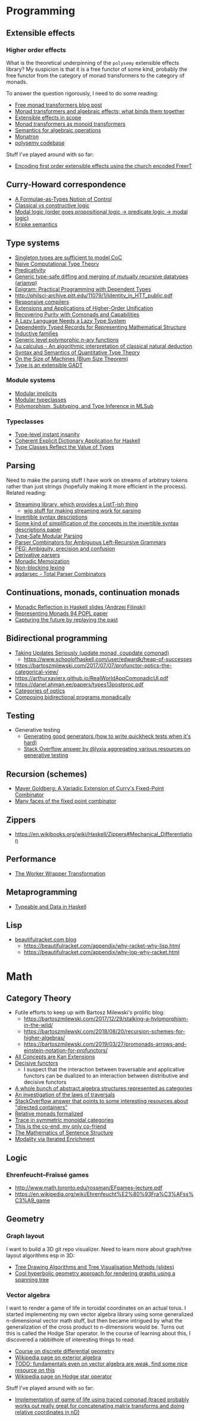 # Programming

## Extensible effects

### Higher order effects

What is the theoretical underpinning of the `polysemy` extensible effects library? My suspicion is that it is a free functor of some kind, probably the free functor from the category of monad transformers to the category of monads.

To answer the question rigorously, I need to do some reading:

- [Free monad transformers blog post](https://blog.poisson.chat/posts/2017-05-28-free-monad-transformers.html)
- [Monad transformers and algebraic effects; what binds them together](http://www.cs.kuleuven.be/publicaties/rapporten/cw/CW699.pdf)
- [Extensible effects in scope](http://www.cs.ox.ac.uk/people/nicolas.wu/papers/Scope.pdf)
- [Monad transformers as monoid transformers](http://citeseerx.ist.psu.edu/viewdoc/download?doi=10.1.1.163.4895&rep=rep1&type=pdf)
- [Semantics for algebraic operations](http://homepages.inf.ed.ac.uk/gdp/publications/sem_alg_ops.pdf)
- [Monatron](https://www.fceia.unr.edu.ar/~mauro/pubs/monatron.pdf)
- [polysemy codebase](https://github.com/isovector/polysemy)

Stuff I've played around with so far:

- [Encoding first order extensible effects using the church encoded FreerT](https://github.com/masaeedu/freert-effs)

## Curry-Howard correspondence

- [A Formulae-as-Types Notion of Control](http://citeseerx.ist.psu.edu/viewdoc/download;jsessionid=539A05FBC2F509D4F2DF59702F69566E?doi=10.1.1.26.6893&rep=rep1&type=pdf)
- [Classical vs constructive logic](https://www.andrew.cmu.edu/user/avigad/Teaching/classical.pdf)
- [Modal logic (order goes propositional logic -> predicate logic -> modal logic)](https://en.wikipedia.org/wiki/Modal_logic)
- [Kripke semantics](https://en.wikipedia.org/wiki/Kripke_semantics)

## Type systems

- [Singleton types are sufficient to model CoC](https://www.iro.umontreal.ca/~monnier/comp-deptypes.pdf)
- [Naive Computational Type Theory](http://www.nuprl.org/documents/Constable/naive.pdf)
- [Predicativity](https://math.stanford.edu/~feferman/papers/predicativity.pdf)
- [Generic type-safe diffing and merging of mutually recursive datatypes (arianvp)](https://docs.google.com/presentation/d/1D9SA7_kU9RZyh0r4LF7kYvn5gDo5uKM9DWIvtUf5MkI/edit#slide=id.g59cdfdc22e_0_35)
- [Epigram: Practical Programming with Dependent Types](http://www.e-pig.org/downloads/epigram-notes.pdf)
- http://philsci-archive.pitt.edu/11079/1/Identity_in_HTT_public.pdf
- [Responsive compilers](https://www.youtube.com/watch?v=N6b44kMS6OM)
- [Extensions and Applications of Higher-Order Unification](http://conal.net/papers/elliott90.pdf)
- [Recovering Purity with Comonads and Capabilities](https://www.cl.cam.ac.uk/~nk480/popl20-cap-submission.pdf)
- [A Lazy Language Needs a Lazy Type System](https://arxiv.org/pdf/1612.04610.pdf)
- [Dependently Typed Records for Representing Mathematical Structure](http://citeseerx.ist.psu.edu/viewdoc/summary?doi=10.1.1.35.9569)
 - [Inductive families](http://www.cse.chalmers.se/~peterd/papers/Inductive_Families.pdf)
 - [Generic level polymorphic n-ary functions](https://gallais.github.io/pdf/tyde19.pdf)
 - [λμ calculus - An algorithmic interpretation of classical natural deduction](https://www.cs.ru.nl/~freek/courses/tt-2011/papers/parigot.pdf)
 - [Syntax and Semantics of Quantitative Type Theory](https://bentnib.org/quantitative-type-theory.pdf)
 - [On the Size of Machines (Blum Size Theorem)](https://www.dropbox.com/s/93727ua10ccv8f5/sizethm.pdf)
 - [Type is an extensible GADT](https://blog.poisson.chat/posts/2018-07-09-type-gadt.html)

### Module systems

- [Modular implicits](https://arxiv.org/pdf/1512.01895.pdf)
- [Modular typeclasses](https://www.cs.cmu.edu/~rwh/papers/mtc/short.pdf)
- [Polymorphism, Subtyping, and Type Inference in MLSub](https://www.cl.cam.ac.uk/~sd601/papers/mlsub-preprint.pdf)

### Typeclasses

 - [Type-level instant insanity](https://wiki.haskell.org/wikiupload/d/dd/TMR-Issue8.pdf)
 - [Coherent Explicit Dictionary Application for Haskell](https://lirias.kuleuven.be/retrieve/519822/)
 - [Type Classes Reflect the Value of Types](http://okmij.org/ftp/Haskell/tr-15-04.pdf)

## Parsing

Need to make the parsing stuff I have work on streams of arbitrary tokens rather than just strings (hopefully making it more efficient in the process). Related reading:

- [Streaming library, which provides a ListT-ish thing](https://hackage.haskell.org/package/streaming)
  - [wip stuff for making streaming work for parsing](https://github.com/haskell-streaming/streaming-utils)
- [Invertible syntax descriptions](http://www.informatik.uni-marburg.de/~rendel/unparse/rendel10invertible.pdf)
- [Some kind of simplification of the concepts in the invertible syntax descriptions paper](https://blog.poisson.chat/posts/2016-10-18-typeclass-interface.html)
- [Type-Safe Modular Parsing](https://i.cs.hku.hk/~bruno/papers/sle17.pdf)
- [Parser Combinators for Ambiguous Left-Recursive Grammars](http://richard.myweb.cs.uwindsor.ca/PUBLICATIONS/PREPRINT_PADL_NOV_07.pdf)
- [PEG: Ambiguity, precision and confusion](https://jeffreykegler.github.io/Ocean-of-Awareness-blog/individual/2015/03/peg.html)
- [Derivative parsers](https://arxiv.org/pdf/1010.5023.pdf)
- [Monadic Memoization](http://richard.myweb.cs.uwindsor.ca/PUBLICATIONS/AI_03.pdf)
- [Non-blocking lexing](http://matt.might.net/articles/nonblocking-lexing-toolkit-based-on-regex-derivatives/)
- [agdarsec - Total Parser Combinators](https://gallais.github.io/pdf/agdarsec18.pdf)

## Continuations, monads, continuation monads

- [Monadic Reflection in Haskell slides (Andrzej Filinski)](http://cs.ioc.ee/mpc-amast06/msfp/filinski-slides.pdf)
- [Representing Monads 94 POPL paper](http://citeseerx.ist.psu.edu/viewdoc/download?doi=10.1.1.43.8213&rep=rep1&type=pdf)
- [Capturing the future by replaying the past](https://arxiv.org/pdf/1710.10385.pdf)

## Bidirectional programming

- [Taking Updates Seriously (update monad, coupdate comonad)](https://danel.ahman.ee/papers/bx17.pdf)
  - https://www.schoolofhaskell.com/user/edwardk/heap-of-successes
- https://bartoszmilewski.com/2017/07/07/profunctor-optics-the-categorical-view/
- https://arthurxavierx.github.io/RealWorldAppComonadicUI.pdf
- https://danel.ahman.ee/papers/types13postproc.pdf
- [Categories of optics](https://arxiv.org/pdf/1809.00738.pdf)
- [Composing bidirectional programs monadically](https://arxiv.org/pdf/1902.06950.pdf)

## Testing

- Generative testing
  - [Generating good generators (how to write quickheck tests when it's hard)](https://lemonidas.github.io/pdf/GeneratingGoodGenerators.pdf)
  - [Stack Overflow answer by @lyxia aggregating various resources on generative testing](https://stackoverflow.com/questions/54122466/what-is-the-best-practice-to-generate-data-which-satisfy-specific-property-in-qu)

## Recursion (schemes)

- [Mayer Goldberg: A Variadic Extension of Curry's Fixed-Point Combinator](http://www.ccs.neu.edu/home/shivers/papers/scheme02/article/variadic-y.pdf)
- [Many faces of the fixed point combinator](http://okmij.org/ftp/Computation/fixed-point-combinators.html)

## Zippers

 - https://en.wikibooks.org/wiki/Haskell/Zippers#Mechanical_Differentiation

## Performance
 - [The Worker Wrapper Transformation](http://www.cs.nott.ac.uk/~pszgmh/hackett-thesis.pdf)

## Metaprogramming

 - [Typeable and Data in Haskell](https://chrisdone.com/posts/data-typeable/)

## Lisp

 - [beautifulracket.com blog](https://beautifulracket.com)
   - https://beautifulracket.com/appendix/why-racket-why-lisp.html
   - https://beautifulracket.com/appendix/why-lop-why-racket.html

# Math

## Category Theory

- Futile efforts to keep up with Bartosz Milewski's prolific blog:
  - https://bartoszmilewski.com/2017/12/29/stalking-a-hylomorphism-in-the-wild/
  - https://bartoszmilewski.com/2018/08/20/recursion-schemes-for-higher-algebras/
  - https://bartoszmilewski.com/2019/03/27/promonads-arrows-and-einstein-notation-for-profunctors/
- [All Concepts are Kan Extensions](www.math.harvard.edu/theses/senior/lehner/lehner.pdf)
- [Decisive functors](https://fplab.bitbucket.io/posts/2007-07-08-decisive-functors.html)
  - I suspect that the interaction between traversable and applicative functors can be dualized to an interaction between distributive and decisive functors
- [A whole bunch of abstract algebra structures represented as categories](https://en.wikibooks.org/wiki/Category_Theory/Categories)
- [An investigation of the laws of traversals](https://www.fceia.unr.edu.ar/~mauro/pubs/TraverseLaws.pdf)
- [StackOverflow answer that points to some interesting resources about "directed containers"](https://stackoverflow.com/a/32933842/1726343)
- [Relative monads formalized](https://pdfs.semanticscholar.org/f786/68afed254ea454285924df9ffaf0666c328d.pdf)
- [Trace in symmetric monoidal categories](https://arxiv.org/pdf/1107.6032.pdf)
- [This is the co-end, my only co-friend](https://arxiv.org/pdf/1501.02503.pdf)
- [The Mathematics of Sentence Structure](http://ling.umd.edu//~alxndrw/CGReadings/lambek-58.pdf)
- [Modality via Iterated Enrichment](https://arxiv.org/pdf/1804.02809.pdf)

## Logic

### Ehrenfeucht–Fraïssé games

- http://www.math.toronto.edu/rossman/EFgames-lecture.pdf
- https://en.wikipedia.org/wiki/Ehrenfeucht%E2%80%93Fra%C3%AFss%C3%A9_game

## Geometry

### Graph layout

I want to build a 3D git repo visualizer. Need to learn more about graph/tree layout algorithms esp in 3D:

- [Tree Drawing Algorithms and Tree Visualisation Methods (slides)](http://www.it.usyd.edu.au/~shhong/comp5048-lec2.pdf)
- [Cool hyperbolic geometry approach for rendering graphs using a spanning tree](https://graphics.stanford.edu/papers/h3cga/html/)

### Vector algebra

I want to render a game of life in toroidal coordinates on an actual torus. I started implementing my own vector algebra library using some generalized n-dimensional vector math stuff, but then became intrigued by what the generalization of the cross product to n-dimensions would be. Turns out this is called the Hodge Star operator. In the course of learning about this, I discovered a rabbithole of interesting things to read:

- [Course on discrete differential geometry](http://brickisland.net/DDGSpring2019/)
- [Wikipedia page on exterior algebra](https://en.wikipedia.org/wiki/Exterior_algebra)
- [TODO: fundamentals even on vector algebra are weak, find some nice resource on this]()
- [Wikipedia page on Hodge star operator](https://en.wikipedia.org/wiki/Hodge_star_operator)

Stuff I've played around with so far:

- [Implementation of game of life using traced comonad (traced probably works out really great for concatenating matrix transforms and doing relative coordinates in nD)](https://ywvr561j8z.codesandbox.io/)

